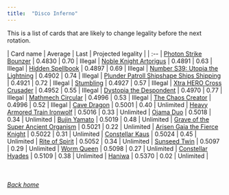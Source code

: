 ```yaml
---
title:  "Disco Inferno"
---
```


This is a list of cards that are likely to change legality before the next rotation.

| Card name | Average | Last | Projected legality |
| :-- |
[Photon Strike Bounzer](https://db.ygoprodeck.com/card/?search=Photon%20Strike%20Bounzer) | 0.4830 | 0.70 | Illegal |
[Noble Knight Artorigus](https://db.ygoprodeck.com/card/?search=Noble%20Knight%20Artorigus) | 0.4891 | 0.63 | Illegal |
[Hidden Spellbook](https://db.ygoprodeck.com/card/?search=Hidden%20Spellbook) | 0.4897 | 0.69 | Illegal |
[Number S39: Utopia the Lightning](https://db.ygoprodeck.com/card/?search=Number%20S39:%20Utopia%20the%20Lightning) | 0.4902 | 0.74 | Illegal |
[Plunder Patroll Shipshape Ships Shipping](https://db.ygoprodeck.com/card/?search=Plunder%20Patroll%20Shipshape%20Ships%20Shipping) | 0.4921 | 0.72 | Illegal |
[Stumbling](https://db.ygoprodeck.com/card/?search=Stumbling) | 0.4927 | 0.57 | Illegal |
[Xtra HERO Cross Crusader](https://db.ygoprodeck.com/card/?search=Xtra%20HERO%20Cross%20Crusader) | 0.4952 | 0.55 | Illegal |
[Dystopia the Despondent](https://db.ygoprodeck.com/card/?search=Dystopia%20the%20Despondent) | 0.4970 | 0.77 | Illegal |
[Mathmech Circular](https://db.ygoprodeck.com/card/?search=Mathmech%20Circular) | 0.4996 | 0.53 | Illegal |
[The Chaos Creator](https://db.ygoprodeck.com/card/?search=The%20Chaos%20Creator) | 0.4996 | 0.52 | Illegal |
[Cave Dragon](https://db.ygoprodeck.com/card/?search=Cave%20Dragon) | 0.5001 | 0.40 | Unlimited |
[Heavy Armored Train Ironwolf](https://db.ygoprodeck.com/card/?search=Heavy%20Armored%20Train%20Ironwolf) | 0.5016 | 0.33 | Unlimited |
[Ojama Duo](https://db.ygoprodeck.com/card/?search=Ojama%20Duo) | 0.5018 | 0.34 | Unlimited |
[Bujin Yamato](https://db.ygoprodeck.com/card/?search=Bujin%20Yamato) | 0.5019 | 0.48 | Unlimited |
[Grave of the Super Ancient Organism](https://db.ygoprodeck.com/card/?search=Grave%20of%20the%20Super%20Ancient%20Organism) | 0.5021 | 0.22 | Unlimited |
[Arisen Gaia the Fierce Knight](https://db.ygoprodeck.com/card/?search=Arisen%20Gaia%20the%20Fierce%20Knight) | 0.5022 | 0.31 | Unlimited |
[Constellar Kaus](https://db.ygoprodeck.com/card/?search=Constellar%20Kaus) | 0.5024 | 0.45 | Unlimited |
[Rite of Spirit](https://db.ygoprodeck.com/card/?search=Rite%20of%20Spirit) | 0.5052 | 0.34 | Unlimited |
[Sunseed Twin](https://db.ygoprodeck.com/card/?search=Sunseed%20Twin) | 0.5097 | 0.29 | Unlimited |
[Worm Queen](https://db.ygoprodeck.com/card/?search=Worm%20Queen) | 0.5098 | 0.27 | Unlimited |
[Constellar Hyades](https://db.ygoprodeck.com/card/?search=Constellar%20Hyades) | 0.5109 | 0.38 | Unlimited |
[Haniwa](https://db.ygoprodeck.com/card/?search=Haniwa) | 0.5370 | 0.02 | Unlimited |

<br>

###### [Back home](index)